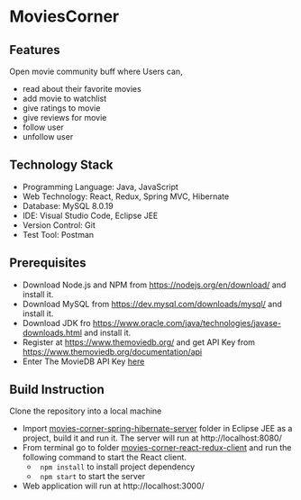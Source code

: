# MoviesCorner

## Features
Open movie community buff where Users can,
- read about their favorite movies
- add movie to watchlist
- give ratings to movie
- give reviews for movie
- follow user
- unfollow user

## Technology Stack
- Programming Language: Java, JavaScript
- Web Technology: React, Redux, Spring MVC, Hibernate
- Database: MySQL 8.0.19
- IDE: Visual Studio Code, Eclipse JEE
- Version Control: Git
- Test Tool: Postman

## Prerequisites
- Download Node.js and NPM from https://nodejs.org/en/download/ and install it.
- Download MySQL from https://dev.mysql.com/downloads/mysql/ and install it.
- Download JDK fro https://www.oracle.com/java/technologies/javase-downloads.html and install it.
- Register at https://www.themoviedb.org/ and get API Key from https://www.themoviedb.org/documentation/api
- Enter The MovieDB API Key [here](https://github.com/patelbhavya14/movies-corner/blob/master/movies-corner-react-redux-client/src/config/config.js)

## Build Instruction
Clone the repository into a local machine
- Import [movies-corner-spring-hibernate-server](https://github.com/patelbhavya14/movies-corner/tree/master/movies-corner-spring-hibernate-server "MoviesCorner Server") folder in Eclipse JEE as a project, build it and run it. The server will run at http://localhost:8080/
- From terminal go to folder [movies-corner-react-redux-client](https://github.com/patelbhavya14/movies-corner/tree/master/movies-corner-react-redux-client "MoviesCorner Client") and run the following command to start the React client.
  - <code> npm install</code>  to install project dependency
  - <code> npm start</code>  to start the server
- Web application will run at http://localhost:3000/
